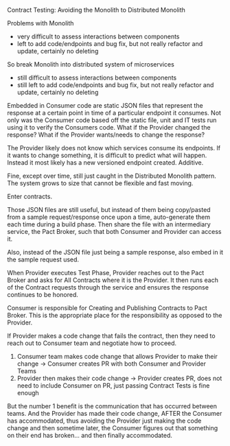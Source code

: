 Contract Testing: Avoiding the Monolith to Distributed Monolith

Problems with Monolith
 - very difficult to assess interactions between components
 - left to add code/endpoints and bug fix, but not really refactor and update, certainly no deleting

So break Monolith into distributed system of microservices
 - still difficult to assess interactions between components
 - still left to add code/endpoints and bug fix, but not really refactor and update, certainly no deleting

Embedded in Consumer code are static JSON files that represent the response at a certain point in time of a particular endpoint it consumes. Not only was the Consumer code based off the static file, unit and IT tests run using it to verify the Consumers code. What if the Provider changed the response? What if the Provider wants/needs to change the response?

The Provider likely does not know which services consume its endpoints. If it wants to change something, it is difficult to predict what will happen. Instead it most likely has a new versioned endpoint created. Additive.

Fine, except over time, still just caught in the Distributed Monolith pattern. The system grows to size that cannot be flexible and fast moving.

Enter contracts.

Those JSON files are still useful, but instead of them being copy/pasted from a sample request/response once upon a time, auto-generate them each time during a build phase. Then share the file with an intermediary service, the Pact Broker, such that both Consumer and Provider can access it.

Also, instead of the JSON file just being a sample response, also embed in it the sample request used.

When Provider executes Test Phase, Provider reaches out to the Pact Broker and asks for All Contracts where it is the Provider. It then runs each of the Contract requests through the service and ensures the response continues to be honored.

Consumer is responsible for Creating and Publishing Contracts to Pact Broker. This is the appropriate place for the responsibility as opposed to the Provider.

If Provider makes a code change that fails the contract, then they need to reach out to Consumer team and negotiate how to proceed.

1. Consumer team makes code change that allows Provider to make their change -> Consumer creates PR with both Consumer and Provider Teams
2. Provider then makes their code change -> Provider creates PR, does not need to include Consumer on PR, just passing Contract Tests is fine enough

But the number 1 benefit is the communication that has occurred between teams. And the Provider has made their code change, AFTER the Consumer has accommodated, thus avoiding the Provider just making the code change and then sometime later, the Consumer figures out that something on their end has broken... and then finally accommodated.


